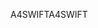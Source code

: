 <span data-ttu-id="818a5-101">A4SWIFT</span><span class="sxs-lookup"><span data-stu-id="818a5-101">A4SWIFT</span></span>